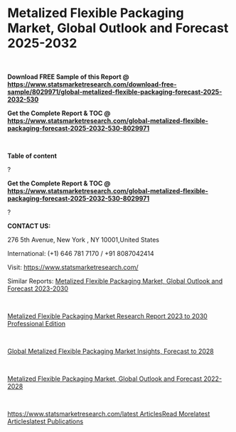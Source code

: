 <h1>Metalized Flexible Packaging Market, Global Outlook and Forecast 2025-2032</h1><br/><p><strong>Download FREE Sample of this Report @ <a href="https://www.statsmarketresearch.com/download-free-sample/8029971/global-metalized-flexible-packaging-forecast-2025-2032-530">https://www.statsmarketresearch.com/download-free-sample/8029971/global-metalized-flexible-packaging-forecast-2025-2032-530</a></strong></p>
 
 
 
 <div><b>Get the Complete Report & TOC @ <a href="https://www.statsmarketresearch.com/global-metalized-flexible-packaging-forecast-2025-2032-530-8029971">https://www.statsmarketresearch.com/global-metalized-flexible-packaging-forecast-2025-2032-530-8029971</a></b></div>
 
 
 
 <p><br />
 
 <b>Table of content</b></p>
 
 
 
 <p>? </p>
 
 
 
 <div><b>Get the Complete Report & TOC @ <a href="https://www.statsmarketresearch.com/global-metalized-flexible-packaging-forecast-2025-2032-530-8029971">https://www.statsmarketresearch.com/global-metalized-flexible-packaging-forecast-2025-2032-530-8029971</a></b></div>
 
 
 
 <p>? </p>
 
 
 
 <p><b>CONTACT US:</b><br />
 
 276 5th Avenue, New York , NY 10001,United States<br />
 
 International: (+1) 646 781 7170 / +91 8087042414<br />
 
 Visit: <a href="https://www.statsmarketresearch.com/">https://www.statsmarketresearch.com/</a><br />
 
 Similar Reports: <a href="https://www.statsmarketresearch.com/global-metalized-flexible-packaging-forecast-2025-2032-530-8029971">Metalized Flexible Packaging Market, Global Outlook and Forecast 2023-2030</a><br />
 
 <br />
 
 <a href="https://www.statsmarketresearch.com/global-metalized-flexible-packaging-forecast-2025-2032-530-8029971">Metalized Flexible Packaging Market Research Report 2023 to 2030 Professional Edition</a><br />
 
 <br />
 
 <a href="https://www.statsmarketresearch.com/global-metalized-flexible-packaging-forecast-2025-2032-530-8029971">Global Metalized Flexible Packaging Market Insights, Forecast to 2028</a><br />
 
 <br />
 
 <a href="https://www.statsmarketresearch.com/global-metalized-flexible-packaging-forecast-2025-2032-530-8029971">Metalized Flexible Packaging Market, Global Outlook and Forecast 2022-2028</a><br />
 
 <br />
 
 <a href="https://gyeongbokgung.com">https://www.statsmarketresearch.com/</a><a href="https://hallyeomaritime.com">latest Articles</a><a href="https://jingwansa.com">Read More</a><a href="https://nguoiviet.jp/">latest Articles</a><a href="https://www.intelmarketresearch.com/">latest Publications</a></p>